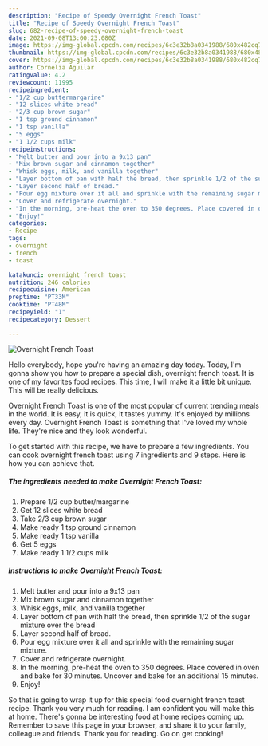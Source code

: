 ```yaml
---
description: "Recipe of Speedy Overnight French Toast"
title: "Recipe of Speedy Overnight French Toast"
slug: 682-recipe-of-speedy-overnight-french-toast
date: 2021-09-08T13:00:23.080Z
image: https://img-global.cpcdn.com/recipes/6c3e32b8a0341988/680x482cq70/overnight-french-toast-recipe-main-photo.jpg
thumbnail: https://img-global.cpcdn.com/recipes/6c3e32b8a0341988/680x482cq70/overnight-french-toast-recipe-main-photo.jpg
cover: https://img-global.cpcdn.com/recipes/6c3e32b8a0341988/680x482cq70/overnight-french-toast-recipe-main-photo.jpg
author: Cornelia Aguilar
ratingvalue: 4.2
reviewcount: 11995
recipeingredient:
- "1/2 cup buttermargarine"
- "12 slices white bread"
- "2/3 cup brown sugar"
- "1 tsp ground cinnamon"
- "1 tsp vanilla"
- "5 eggs"
- "1 1/2 cups milk"
recipeinstructions:
- "Melt butter and pour into a 9x13 pan"
- "Mix brown sugar and cinnamon together"
- "Whisk eggs, milk, and vanilla together"
- "Layer bottom of pan with half the bread, then sprinkle 1/2 of the sugar mixture over the bread"
- "Layer second half of bread."
- "Pour egg mixture over it all and sprinkle with the remaining sugar mixture."
- "Cover and refrigerate overnight."
- "In the morning, pre-heat the oven to 350 degrees. Place covered in oven and bake for 30 minutes. Uncover and bake for an additional 15 minutes."
- "Enjoy!"
categories:
- Recipe
tags:
- overnight
- french
- toast

katakunci: overnight french toast 
nutrition: 246 calories
recipecuisine: American
preptime: "PT33M"
cooktime: "PT48M"
recipeyield: "1"
recipecategory: Dessert

---
```



![Overnight French Toast](https://img-global.cpcdn.com/recipes/6c3e32b8a0341988/680x482cq70/overnight-french-toast-recipe-main-photo.jpg)

Hello everybody, hope you're having an amazing day today. Today, I'm gonna show you how to prepare a special dish, overnight french toast. It is one of my favorites food recipes. This time, I will make it a little bit unique. This will be really delicious.

Overnight French Toast is one of the most popular of current trending meals in the world. It is easy, it is quick, it tastes yummy. It's enjoyed by millions every day. Overnight French Toast is something that I've loved my whole life. They're nice and they look wonderful.




To get started with this recipe, we have to prepare a few ingredients. You can cook overnight french toast using 7 ingredients and 9 steps. Here is how you can achieve that.

<!--inarticleads1-->

##### The ingredients needed to make Overnight French Toast:

1. Prepare 1/2 cup butter/margarine
1. Get 12 slices white bread
1. Take 2/3 cup brown sugar
1. Make ready 1 tsp ground cinnamon
1. Make ready 1 tsp vanilla
1. Get 5 eggs
1. Make ready 1 1/2 cups milk




<!--inarticleads2-->

##### Instructions to make Overnight French Toast:

1. Melt butter and pour into a 9x13 pan
1. Mix brown sugar and cinnamon together
1. Whisk eggs, milk, and vanilla together
1. Layer bottom of pan with half the bread, then sprinkle 1/2 of the sugar mixture over the bread
1. Layer second half of bread.
1. Pour egg mixture over it all and sprinkle with the remaining sugar mixture.
1. Cover and refrigerate overnight.
1. In the morning, pre-heat the oven to 350 degrees. Place covered in oven and bake for 30 minutes. Uncover and bake for an additional 15 minutes.
1. Enjoy!




So that is going to wrap it up for this special food overnight french toast recipe. Thank you very much for reading. I am confident you will make this at home. There's gonna be interesting food at home recipes coming up. Remember to save this page in your browser, and share it to your family, colleague and friends. Thank you for reading. Go on get cooking!
